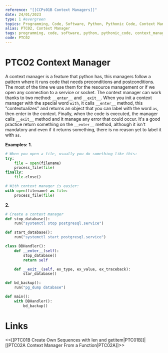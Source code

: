 ```yaml
---
reference: "[[CCPs01B Context Managers]]"
date: 24/01/2023
type: 1 #evergreen
topics: Programming, Code, Software, Python, Pythonic Code, Context Manager, Good Practices
alias: PTC02, Context Manager
tags: programming, code, software, python, pythonic_code, context_manager, good_practices
code: PTC02
---
```

# PTC02 Context Manager

A context manager is a feature that python has, this managers follow a pattern where it runs code that needs preconditions and postconditions. The most of the time we use them for the resource management or if we open any connection to a service or socket. The context manager can work thanks to two method: `__enter__` and `__exit__`. When you init a context manager with the special word `with`, it calls `__enter__` method, this "contextualizes" and returns an object that you can label with the word `as`, then enter in the context. Finally, when the code is executed, the manager calls `__exit__` method and it manage any error that could occur.
It's a good practice return something on the `__enter__` method, although it isn't mandatory and even if it returns something, there is no reason yet to label it with `as`.

**Examples:**
**1.** 
~~~ python
# When you open a file, usually you do something like this:
try:
	file = open(filename)
	process_file(file)
finally:
	file.close()

# With context manager is easier:
with open(filename) as file:
	process_file(file)
~~~

**2.**
~~~ python
# Create a context manager
def stop_database():
	run("systemctl stop postgresql.service")

def start_database():
	run("systemctl start postgresql.service")

class DBHandler():
	def __enter__(self):
		stop_database()
		return self

	def __exit__(self, ex_type, ex_value, ex_traceback):
		star_database()

def bd_backup():
	run("pg_dump database")

def main():
	with DBHandler():
		bd_backup()
~~~

# Links
<<[[PTC01B Create Own Sequences with len and getitem|PTC01B]]|[[PTC02A Context Manager From a Function|PTC02A]]>>